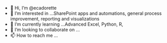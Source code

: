 - 👋 Hi, I’m @ecadorette
- 👀 I’m interested in ...SharePoint apps and automations, general process improvement, reporting and visualizations
- 🌱 I’m currently learning ...Advanced Excel, Python, R, 
- 💞️ I’m looking to collaborate on ...
- 📫 How to reach me ...

<!---
ecadorette/ecadorette is a ✨ special ✨ repository because its `README.md` (this file) appears on your GitHub profile.
You can click the Preview link to take a look at your changes.
--->
